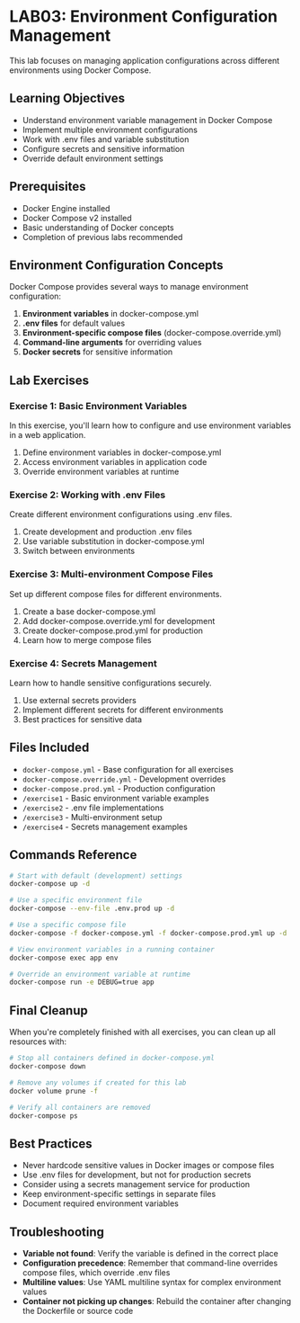 # LAB03: Environment Configuration Management

This lab focuses on managing application configurations across different environments using Docker Compose.

## Learning Objectives

- Understand environment variable management in Docker Compose
- Implement multiple environment configurations
- Work with .env files and variable substitution
- Configure secrets and sensitive information
- Override default environment settings

## Prerequisites

- Docker Engine installed
- Docker Compose v2 installed
- Basic understanding of Docker concepts
- Completion of previous labs recommended

## Environment Configuration Concepts

Docker Compose provides several ways to manage environment configuration:

1. **Environment variables** in docker-compose.yml
2. **.env files** for default values
3. **Environment-specific compose files** (docker-compose.override.yml)
4. **Command-line arguments** for overriding values
5. **Docker secrets** for sensitive information

## Lab Exercises

### Exercise 1: Basic Environment Variables

In this exercise, you'll learn how to configure and use environment variables in a web application.

1. Define environment variables in docker-compose.yml
2. Access environment variables in application code
3. Override environment variables at runtime

### Exercise 2: Working with .env Files

Create different environment configurations using .env files.

1. Create development and production .env files
2. Use variable substitution in docker-compose.yml
3. Switch between environments

### Exercise 3: Multi-environment Compose Files

Set up different compose files for different environments.

1. Create a base docker-compose.yml
2. Add docker-compose.override.yml for development
3. Create docker-compose.prod.yml for production
4. Learn how to merge compose files

### Exercise 4: Secrets Management

Learn how to handle sensitive configurations securely.

1. Use external secrets providers
2. Implement different secrets for different environments
3. Best practices for sensitive data

## Files Included

- `docker-compose.yml` - Base configuration for all exercises
- `docker-compose.override.yml` - Development overrides
- `docker-compose.prod.yml` - Production configuration
- `/exercise1` - Basic environment variable examples
- `/exercise2` - .env file implementations
- `/exercise3` - Multi-environment setup
- `/exercise4` - Secrets management examples

## Commands Reference

```bash
# Start with default (development) settings
docker-compose up -d

# Use a specific environment file
docker-compose --env-file .env.prod up -d

# Use a specific compose file
docker-compose -f docker-compose.yml -f docker-compose.prod.yml up -d

# View environment variables in a running container
docker-compose exec app env

# Override an environment variable at runtime
docker-compose run -e DEBUG=true app
```

## Final Cleanup

When you're completely finished with all exercises, you can clean up all resources with:

```bash
# Stop all containers defined in docker-compose.yml
docker-compose down

# Remove any volumes if created for this lab
docker volume prune -f

# Verify all containers are removed
docker-compose ps
```

## Best Practices

- Never hardcode sensitive values in Docker images or compose files
- Use .env files for development, but not for production secrets
- Consider using a secrets management service for production
- Keep environment-specific settings in separate files
- Document required environment variables

## Troubleshooting

- **Variable not found**: Verify the variable is defined in the correct place
- **Configuration precedence**: Remember that command-line overrides compose files, which override .env files
- **Multiline values**: Use YAML multiline syntax for complex environment values
- **Container not picking up changes**: Rebuild the container after changing the Dockerfile or source code